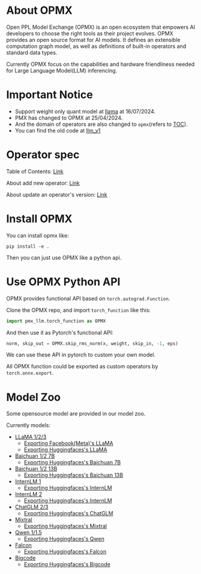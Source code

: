 # About OPMX

Open PPL Model Exchange (OPMX) is an open ecosystem that empowers AI developers to choose the right tools as their project evolves. OPMX provides an open source format for AI models. It defines an extensible computation graph model, as well as definitions of built-in operators and standard data types.

Currently OPMX focus on the capabilities and hardware friendliness needed for Large Language Model(LLM) inferencing.

# Important Notice
- Support weight only quant model at [llama](model_zoo/llama3_woqu) at 16/07/2024.
- PMX has changed to OPMX at 25/04/2024. 
- And the domain of operators are also changed to `opmx`(refers to [TOC](docs/OperatorsTOC.md)).
- You can find the old code at [llm_v1](https://github.com/openppl-public/ppl.pmx/tree/llm_v1)

# Operator spec

Table of Contents: [Link](docs/OperatorsTOC.md)

About add new operator: [Link](docs/AddNewOp.md)

About update an operator's version: [Link](docs/UpdateOp.md)

# Install OPMX

You can install opmx like:

```
pip install -e .
```
Then you can just use OPMX like a python api.

# Use OPMX Python API

OPMX provides functional API based on `torch.autograd.Function`.

Clone the OPMX repo, and import `torch_function` like this:

```python
import pmx_llm.torch_function as OPMX
```

And then use it as Pytorch's functional API:

```python
norm, skip_out = OPMX.skip_rms_norm(x, weight, skip_in, -1, eps)
```

We can use these API in pytorch to custom your own model.

All OPMX function could be exported as custom operators by `torch.onnx.export`.

# Model Zoo

Some opensource model are provided in our model zoo.

Currently models:

- [LLaMA 1/2/3](model_zoo/llama)
    - [Exporting Facebook(Meta)'s LLaMA](model_zoo/llama/facebook)
    - [Exporting Huggingfaces's LLaMA](model_zoo/llama/huggingface)
- [Baichuan 1/2 7B](model_zoo/baichuan7b)
    - [Exporting Huggingfaces's Baichuan 7B](model_zoo/baichuan7b/huggingface)
- [Baichuan 1/2 13B](model_zoo/baichuan13b)
    - [Exporting Huggingfaces's Baichuan 13B](model_zoo/baichuan13b/huggingface)
- [InternLM 1](model_zoo/internlm)
    - [Exporting Huggingfaces's InternLM](model_zoo/internlm/huggingface)
- [InternLM 2](model_zoo/internlm2)
    - [Exporting Huggingfaces's InternLM](model_zoo/internlm2/huggingface)
- [ChatGLM 2/3](model_zoo/chatglm2)
    - [Exporting Huggingfaces's ChatGLM](model_zoo/chatglm2/huggingface)
- [Mixtral](model_zoo/mixtral)
    - [Exporting Huggingfaces's Mixtral](model_zoo/mixtral/huggingface)
- [Qwen 1/1.5](model_zoo/qwen)
    - [Exporting Huggingfaces's Qwen](model_zoo/qwen/huggingface)
- [Falcon](model_zoo/falcon)
    - [Exporting Huggingfaces's Falcon](model_zoo/falcon/huggingface)
- [Bigcode](model_zoo/bigcode)
    - [Exporting Huggingfaces's Bigcode](model_zoo/bigcode/huggingface)
